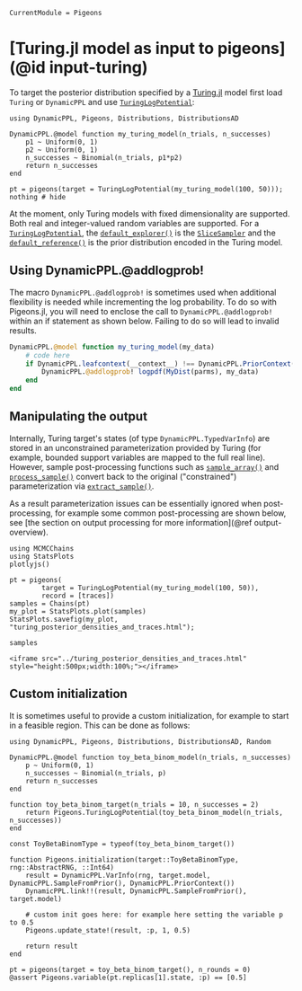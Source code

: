 ```@meta
CurrentModule = Pigeons
```

# [Turing.jl model as input to pigeons](@id input-turing)

To target the posterior distribution specified by 
a [Turing.jl](https://github.com/TuringLang/Turing.jl) model first load `Turing`
or `DynamicPPL` and use [`TuringLogPotential`](@ref):

```@example turing
using DynamicPPL, Pigeons, Distributions, DistributionsAD

DynamicPPL.@model function my_turing_model(n_trials, n_successes)
    p1 ~ Uniform(0, 1)
    p2 ~ Uniform(0, 1)
    n_successes ~ Binomial(n_trials, p1*p2)
    return n_successes
end

pt = pigeons(target = TuringLogPotential(my_turing_model(100, 50)));
nothing # hide
```

At the moment, only Turing models with fixed dimensionality are supported.
Both real and integer-valued random variables are supported. 
For a [`TuringLogPotential`](@ref), the [`default_explorer()`](@ref) is the [`SliceSampler`](@ref) and the [`default_reference()`](@ref) is the 
prior distribution encoded in the Turing model. 

## Using DynamicPPL.@addlogprob!

The macro `DynamicPPL.@addlogprob!` is sometimes used when additional flexibility is needed while incrementing the log probability. To do so with Pigeons.jl, you will need to enclose the call to `DynamicPPL.@addlogprob!` within an if statement as shown below. Failing to do so will lead to invalid results.

```julia 
DynamicPPL.@model function my_turing_model(my_data)
    # code here
    if DynamicPPL.leafcontext(__context__) !== DynamicPPL.PriorContext() 
        DynamicPPL.@addlogprob! logpdf(MyDist(parms), my_data)
    end
end
```

## Manipulating the output

Internally, Turing target's states (of type `DynamicPPL.TypedVarInfo`) are stored in an unconstrained 
parameterization provided by Turing 
(for example, bounded support variables are mapped to the full real line). 
However, sample post-processing functions such as [`sample_array()`](@ref) and [`process_sample()`](@ref) 
convert back to the original ("constrained") parameterization via [`extract_sample()`](@ref). 

As a result parameterization issues can be essentially ignored when post-processing, for example some 
common post-processing are shown below, see [the section on output processing for more information](@ref output-overview). 

```@example turing
using MCMCChains
using StatsPlots
plotlyjs()

pt = pigeons(
        target = TuringLogPotential(my_turing_model(100, 50)), 
        record = [traces])
samples = Chains(pt)
my_plot = StatsPlots.plot(samples)
StatsPlots.savefig(my_plot, "turing_posterior_densities_and_traces.html"); 

samples
```

```@raw html
<iframe src="../turing_posterior_densities_and_traces.html" style="height:500px;width:100%;"></iframe>
```

## Custom initialization

It is sometimes useful to provide a custom initialization, for example to start in a feasible region. 
This can be done as follows:

```@example custom_init
using DynamicPPL, Pigeons, Distributions, DistributionsAD, Random

DynamicPPL.@model function toy_beta_binom_model(n_trials, n_successes)
    p ~ Uniform(0, 1)
    n_successes ~ Binomial(n_trials, p)
    return n_successes
end

function toy_beta_binom_target(n_trials = 10, n_successes = 2)
    return Pigeons.TuringLogPotential(toy_beta_binom_model(n_trials, n_successes))
end

const ToyBetaBinomType = typeof(toy_beta_binom_target())

function Pigeons.initialization(target::ToyBetaBinomType, rng::AbstractRNG, ::Int64) 
    result = DynamicPPL.VarInfo(rng, target.model, DynamicPPL.SampleFromPrior(), DynamicPPL.PriorContext())
    DynamicPPL.link!!(result, DynamicPPL.SampleFromPrior(), target.model)

    # custom init goes here: for example here setting the variable p to 0.5
    Pigeons.update_state!(result, :p, 1, 0.5)

    return result
end

pt = pigeons(target = toy_beta_binom_target(), n_rounds = 0)
@assert Pigeons.variable(pt.replicas[1].state, :p) == [0.5]
```

